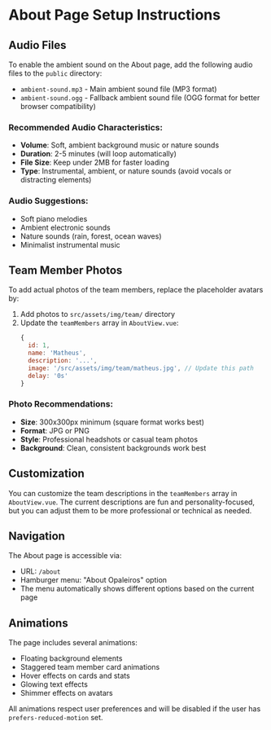 # About Page Setup Instructions

## Audio Files
To enable the ambient sound on the About page, add the following audio files to the `public` directory:

- `ambient-sound.mp3` - Main ambient sound file (MP3 format)
- `ambient-sound.ogg` - Fallback ambient sound file (OGG format for better browser compatibility)

### Recommended Audio Characteristics:
- **Volume**: Soft, ambient background music or nature sounds
- **Duration**: 2-5 minutes (will loop automatically)
- **File Size**: Keep under 2MB for faster loading
- **Type**: Instrumental, ambient, or nature sounds (avoid vocals or distracting elements)

### Audio Suggestions:
- Soft piano melodies
- Ambient electronic sounds
- Nature sounds (rain, forest, ocean waves)
- Minimalist instrumental music

## Team Member Photos
To add actual photos of the team members, replace the placeholder avatars by:

1. Add photos to `src/assets/img/team/` directory
2. Update the `teamMembers` array in `AboutView.vue`:
   ```javascript
   {
     id: 1,
     name: 'Matheus',
     description: '...',
     image: '/src/assets/img/team/matheus.jpg', // Update this path
     delay: '0s'
   }
   ```

### Photo Recommendations:
- **Size**: 300x300px minimum (square format works best)
- **Format**: JPG or PNG
- **Style**: Professional headshots or casual team photos
- **Background**: Clean, consistent backgrounds work best

## Customization
You can customize the team descriptions in the `teamMembers` array in `AboutView.vue`. The current descriptions are fun and personality-focused, but you can adjust them to be more professional or technical as needed.

## Navigation
The About page is accessible via:
- URL: `/about`
- Hamburger menu: "About Opaleiros" option
- The menu automatically shows different options based on the current page

## Animations
The page includes several animations:
- Floating background elements
- Staggered team member card animations
- Hover effects on cards and stats
- Glowing text effects
- Shimmer effects on avatars

All animations respect user preferences and will be disabled if the user has `prefers-reduced-motion` set.